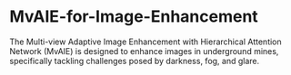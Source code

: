 # MvAIE-for-Image-Enhancement
The Multi-view Adaptive Image Enhancement with Hierarchical Attention Network (MvAIE) is designed to enhance images in underground mines, specifically tackling challenges posed by darkness, fog, and glare.
